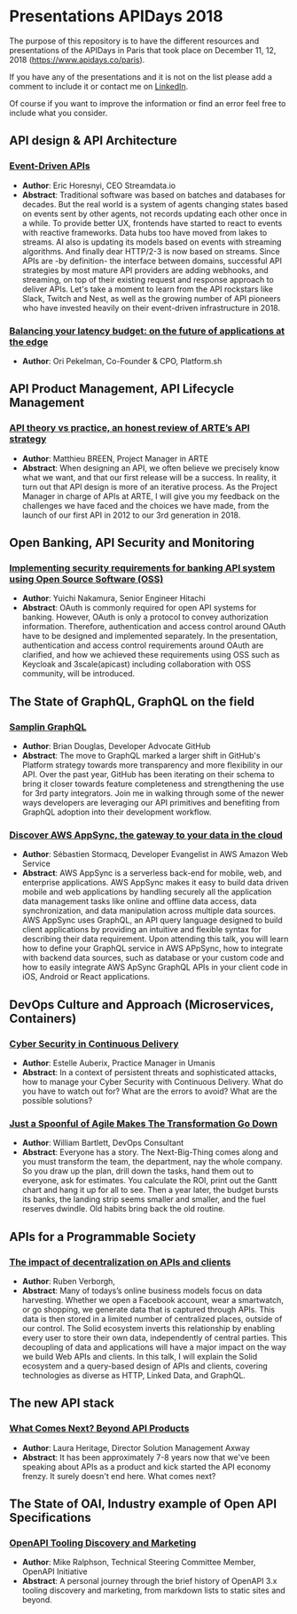# Presentations APIDays 2018

The purpose of this repository is to have the different resources and presentations of the APIDays in Paris that took place on December 11, 12, 2018 (https://www.apidays.co/paris).

If you have any of the presentations and it is not on the list please add a comment to include it or contact me on [LinkedIn](https://www.linkedin.com/in/noelia-mart%C3%ADn-hern%C3%A1ndez-9bb12960/).

Of course if you want to improve the information or find an error feel free to include what you consider.

## API design & API Architecture

### [Event-Driven APIs](https://www.slideshare.net/EricHoresnyi/2018-1210-apidaysio-eric-horesnyi-streamdataio-eventdriven-ap-is?qid=f7c0efa1-6537-44ad-847f-fbf1b5c428a9&v=&b=&from_search=5)
- **Author**: Eric Horesnyi, CEO Streamdata.io
- **Abstract**: Traditional software was based on batches and databases for decades. But the real world is a system of agents changing states based on events sent by other agents, not records updating each other once in a while. To provide better UX, frontends have started to react to events with reactive frameworks. Data hubs too have moved from lakes to streams. AI also is updating its models based on events with streaming algorithms. And finally dear HTTP/2-3 is now based on streams. Since APIs are -by definition- the interface between domains, successful API strategies by most mature API providers are adding webhooks, and streaming, on top of their existing request and response approach to deliver APIs. Let's take a moment to learn from the API rockstars like Slack, Twitch and Nest, as well as the growing number of API pioneers who have invested heavily on their event-driven infrastructure in 2018.

### [Balancing your latency budget: on the future of applications at the edge](https://www.slideshare.net/OriPekelman/api-days-2018-balance-your-latency-budget)
- **Author**: Ori Pekelman, Co-Founder & CPO, Platform.sh

## API Product Management, API Lifecycle Management

### [API theory vs practice, an honest review of ARTE’s API strategy](https://speakerdeck.com/mbreen/api-theory-vs-practice-an-honest-review-of-artes-api-strategy)
- **Author**: Matthieu BREEN, Project Manager in ARTE
- **Abstract**: When designing an API, we often believe we precisely know what we want, and that our first release will be a success. In reality, it turn out that API design is more of an iterative process. As the Project Manager in charge of APIs at ARTE, I will give you my feedback on the challenges we have faced and the choices we have made, from the launch of our first API in 2012 to our 3rd generation in 2018.
  
## Open Banking, API Security and Monitoring

### [Implementing security requirements for banking API system using Open Source Software (OSS)](https://www.slideshare.net/YuichiNakamura10/implementing-security-requirements-for-banking-api-system-using-open-source-software-oss?qid=f7c0efa1-6537-44ad-847f-fbf1b5c428a9&v=&b=&from_search=4)
- **Author**: Yuichi Nakamura, Senior Engineer Hitachi
- **Abstract**: OAuth is commonly required for open API systems for banking. However, OAuth is only a protocol to convey authorization information. Therefore, authentication and access control around OAuth have to be designed and implemented separately. In the presentation, authentication and access control requirements around OAuth are clarified, and how we achieved these requirements using OSS such as Keycloak and 3scale(apicast) including collaboration with OSS community, will be introduced.
  
## The State of GraphQL, GraphQL on the field

### [Samplin GraphQL](https://speakerdeck.com/bdougie/samplin-graphql)
- **Author**: Brian Douglas, Developer Advocate GitHub
- **Abstract**: The move to GraphQL marked a larger shift in GitHub's Platform strategy towards more transparency and more flexibility in our API. Over the past year, GitHub has been iterating on their schema to bring it closer towards feature completeness and strengthening the use for 3rd party integrators. Join me in walking through some of the newer ways developers are leveraging our API primitives and benefiting from GraphQL adoption into their development workflow.

### [Discover AWS AppSync, the gateway to your data in the cloud](https://www.slideshare.net/sebsto/0-to-60-with-aws-appsync)
- **Author**: Sébastien Stormacq, Developer Evangelist in AWS Amazon Web Service
- **Abstract**: AWS AppSync is a serverless back-end for mobile, web, and enterprise applications. AWS AppSync makes it easy to build data driven mobile and web applications by handling securely all the application data management tasks like online and offline data access, data synchronization, and data manipulation across multiple data sources. AWS AppSync uses GraphQL, an API query language designed to build client applications by providing an intuitive and flexible syntax for describing their data requirement. Upon attending this talk, you will learn how to define your GraphQL service in AWS APpSync, how to integrate with backend data sources, such as database or your custom code and how to easily integrate AWS ApSync GraphQL APIs in your client code in iOS, Android or React applications.
  
## DevOps Culture and Approach (Microservices, Containers)

### [Cyber Security in Continuous Delivery](https://www.slideshare.net/mobile/estelleinomniaparatus/cyber-security-in-continuous-delivery)
- **Author**: Estelle Auberix, Practice Manager in Umanis
- **Abstract**: In a context of persistent threats and sophisticated attacks, how to manage your Cyber Security with Continuous Delivery. What do you have to watch out for? What are the errors to avoid? What are the possible solutions?

### [Just a Spoonful of Agile Makes The Transformation Go Down](https://speakerdeck.com/punkstarman/just-a-spoonful-of-agile-helps-the-transformation-go-down)
- **Author**: William Bartlett, DevOps Consultant
- **Abstract**: Everyone has a story. The Next-Big-Thing comes along and you must transform the team, the department, nay the whole company. So you draw up the plan, drill down the tasks, hand them out to everyone, ask for estimates. You calculate the ROI, print out the Gantt chart and hang it up for all to see. Then a year later, the budget bursts its banks, the landing strip seems smaller and smaller, and the fuel reserves dwindle. Old habits bring back the old routine.

## APIs for a Programmable Society

### [The impact of decentralization on APIs and clients](https://rubenverborgh.github.io/Slides-APIdays-2018/#decoupling)
- **Author**: Ruben Verborgh, 
- **Abstract**: Many of todays’s online business models focus on data harvesting. Whether we open a Facebook account, wear a smartwatch, or go shopping, we generate data that is captured through APIs. This data is then stored in a limited number of centralized places, outside of our control. The Solid ecosystem inverts this relationship by enabling every user to store their own data, independently of central parties. This decoupling of data and applications will have a major impact on the way we build Web APIs and clients. In this talk, I will explain the Solid ecosystem and a query-based design of APIs and clients, covering technologies as diverse as HTTP, Linked Data, and GraphQL.
  
## The new API stack

### [What Comes Next? Beyond API Products](https://www.slideshare.net/LauraHeritage/api-days-paris-2018-axway-keynote?qid=f7c0efa1-6537-44ad-847f-fbf1b5c428a9&v=&b=&from_search=1)
- **Author**: Laura Heritage, Director Solution Management Axway
- **Abstract**: It has been approximately 7-8 years now that we've been speaking about APIs as a product and kick started the API economy frenzy. It surely doesn't end here. What comes next?

## The State of OAI, Industry example of Open API Specifications

### [OpenAPI Tooling Discovery and Marketing](https://gitpitch.com/mikeralphson/talk-openapi-tool-discovery/master)
- **Author**: Mike Ralphson, Technical Steering Committee Member, OpenAPI Initiative
- **Abstract**: A personal journey through the brief history of OpenAPI 3.x tooling discovery and marketing, from markdown lists to static sites and beyond.


